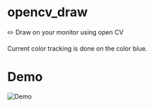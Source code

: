 # opencv_draw
✏️ Draw on your monitor using open CV

Current color tracking is done on the color blue.

# Demo
![Demo](https://github.com/PandaWhoCodes/opencv_draw/raw/master/demo.gif)